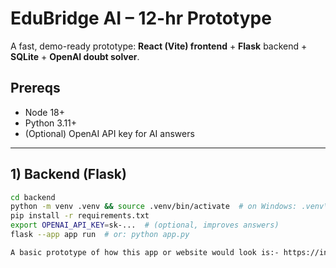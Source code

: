 # EduBridge AI – 12-hr Prototype

A fast, demo-ready prototype: **React (Vite) frontend** + **Flask** backend + **SQLite** + **OpenAI doubt solver**.

## Prereqs
- Node 18+
- Python 3.11+
- (Optional) OpenAI API key for AI answers

---

## 1) Backend (Flask)
```bash
cd backend
python -m venv .venv && source .venv/bin/activate  # on Windows: .venv\Scripts\activate
pip install -r requirements.txt
export OPENAI_API_KEY=sk-...  # (optional, improves answers)
flask --app app run  # or: python app.py

A basic prototype of how this app or website would look is:- https://insight-aid-ai.lovable.app/auth
